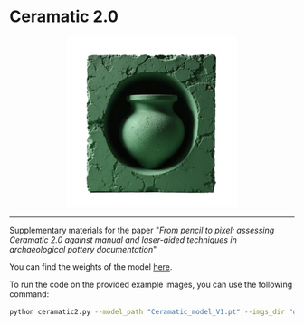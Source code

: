 # Ceramatic 2.0 
<p align="center">
<img src="https://github.com/lrncrd/Ceramatic2.0/blob/main/imgs/logo_ceramatic.png" width="300"/>
</p>

<hr>

Supplementary materials for the paper "*From pencil to pixel: assessing Ceramatic 2.0 against manual and laser-aided techniques in archaeological pottery documentation*"

You can find the weights of the model [here](add_link).

To run the code on the provided example images, you can use the following command:

```bash
python ceramatic2.py --model_path "Ceramatic_model_V1.pt" --imgs_dir "demo/example_imgs" --tabular_file "demo/metadata_example.xlsx" --diagnostic --diagnostic_plots --add_bar --install_requirements
```


